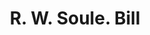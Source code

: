---
doi: 10.7916/D84X6KV3
date_other: '1905'
date_other_textual: '1905'
form: printed ephemera
genre:
- Invoices
name:
- R. W. Soule
object_in_context_url: https://biggert.cul.columbia.edu/items/view/ave_biggert_00570
subject_hierarchical_geographic:
- Augusta, Maine, United States
subject_name:
- R. W. Soule
title: R. W. Soule. Bill
sort_title: R. W. Soule. Bill
call_number: ave_biggert_00570
coordinates:
- 44.307,-69.782
pid: ave_biggert_00570
identifiers: ave_biggert_00570
permalink: /biggert/ave_biggert_00570/
layout: iiif-image-page
---